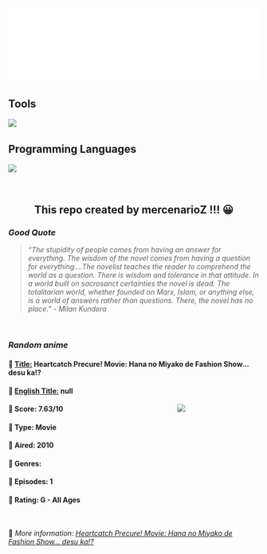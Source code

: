 
<img src="svg/nai.svg" />

<p>
  <h2>Tools</h2>
  <a href="https://skillicons.dev">
    <img src="https://skillicons.dev/icons?i=git,bash,vim,ubuntu,tensorflow,pytorch,docker,raspberrypi" />
  </a>

  <br />

  <h2>Programming Languages</h2>

  <a href="https://skillicons.dev">
    <img src="https://skillicons.dev/icons?i=python,c,cpp" />
  </a>
</p>

<br />

<h2 align="center">This repo created by mercenarioZ !!! 😀</h2>
<h3><i>Good Quote</i></h3>

<blockquote>
<i>
“The stupidity of people comes from having an answer for everything. The wisdom of the novel comes from having a question for everything....The novelist teaches the reader to comprehend the world as a question. There is wisdom and tolerance in that attitude. In a world built on sacrosanct certainties the novel is dead. The totalitarian world, whether founded on Marx, Islam, or anything else, is a world of answers rather than questions. There, the novel has no place.” - Milan Kundera
</i>
</blockquote>

<br />

<h3><i>Random anime</i></h3>

<h4>
  <strong>🥭 <u>Title:</u></strong> Heartcatch Precure! Movie: Hana no Miyako de Fashion Show... desu ka!?
</h4>

<h4>🌿 <u>English Title:</u> null</h4>

<img align="right" width="165" src=https://cdn.myanimelist.net/images/anime/5/25737.jpg />

<h4>🌱 Score: 7.63/10</h4>

<h4>🌲 Type: Movie</h4>

<h4>🌴 Aired: 2010</h4>

<h4>🌵 Genres: </h4>

<h4>🥑 Episodes: 1</h4>

<h4>🍏 Rating: G - All Ages</h4>

<br />

🍂 *More information: [Heartcatch Precure! Movie: Hana no Miyako de Fashion Show... desu ka!?](https://myanimelist.net/anime/9288/Heartcatch_Precure_Movie__Hana_no_Miyako_de_Fashion_Show_desu_ka)*
    